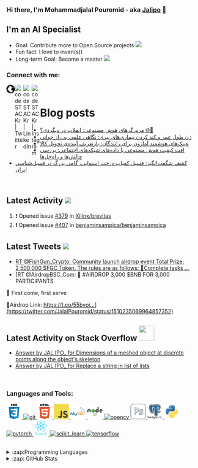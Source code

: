 ### Hi there, I'm Mohammadjalal Pouromid - aka [Jalipo][website] 👋
## I'm an AI Specialist

 
- Goal: Contribute more to Open Source projects <img src="https://media.giphy.com/media/WUlplcMpOCEmTGBtBW/giphy.gif" width="30">
- Fun fact: I love to inven(s)t
- Long-term Goal: Become a master <img src="https://media.giphy.com/media/BMyEGC1ZzwS6W2cc5n/giphy.gif"  width="30" >

### Connect with me:

[<img align="left" alt="codeSTACKr.com" width="22px" src="https://raw.githubusercontent.com/iconic/open-iconic/master/svg/globe.svg" />][website]
[<img align="left" alt="codeSTACKr | Twitter" width="22px" src="https://cdn.jsdelivr.net/npm/simple-icons@v3/icons/twitter.svg" />][twitter]
[<img align="left" alt="codeSTACKr | LinkedIn" width="22px" src="https://cdn.jsdelivr.net/npm/simple-icons@v3/icons/linkedin.svg" />][linkedin]
[<img align="left" alt="codeSTACKr | Instagram" width="22px" src="https://cdn.jsdelivr.net/npm/simple-icons@v3/icons/instagram.svg" />][instagram]

<br />

# Blog posts
<!-- BLOG-POST-LIST:START -->
- [مرورگرهای هوش مصنوعی: انقلاب در وبگردی؟ 🌐🤖](https://cyberuni.ir/blog/%D9%85%D8%B1%D9%88%D8%B1%DA%AF%D8%B1%D9%87%D8%A7%DB%8C-%D9%87%D9%88%D8%B4-%D9%85%D8%B5%D9%86%D9%88%D8%B9%DB%8C-%D8%A7%D9%86%D9%82%D9%84%D8%A7%D8%A8-%D8%AF%D8%B1-%D9%88%D8%A8%DA%AF%D8%B1%D8%AF%DB%8C/)
- [ژن طول عمر و کند کردن بیماری‌های پیری: نگاهی علمی به راز جوانی](https://cyberuni.ir/blog/%DA%98%D9%86-%D8%B7%D9%88%D9%84-%D8%B9%D9%85%D8%B1-%D9%88-%DA%A9%D9%86%D8%AF-%DA%A9%D8%B1%D8%AF%D9%86-%D8%A8%DB%8C%D9%85%D8%A7%D8%B1%DB%8C%D9%87%D8%A7%DB%8C-%D9%BE%DB%8C%D8%B1%DB%8C-%D9%86%DA%AF%D8%A7%D9%87%DB%8C-%D8%B9%D9%84%D9%85%DB%8C-%D8%A8%D9%87-%D8%B1%D8%A7%D8%B2-%D8%AC%D9%88%D8%A7%D9%86%DB%8C/)
- [عینک‌های هوشمند آمازون برای رانندگان: بازتعریف آینده‌ی تحویل کالا](https://cyberuni.ir/blog/%D8%B9%DB%8C%D9%86%DA%A9%D9%87%D8%A7%DB%8C-%D9%87%D9%88%D8%B4%D9%85%D9%86%D8%AF-%D8%A2%D9%85%D8%A7%D8%B2%D9%88%D9%86-%D8%A8%D8%B1%D8%A7%DB%8C-%D8%B1%D8%A7%D9%86%D9%86%D8%AF%DA%AF%D8%A7%D9%86-%D8%A8%D8%A7%D8%B2%D8%AA%D8%B9%D8%B1%DB%8C%D9%81-%D8%A2%DB%8C%D9%86%D8%AF%D9%87%DB%8C-%D8%AA%D8%AD%D9%88%DB%8C%D9%84-%DA%A9%D8%A7%D9%84%D8%A7/)
- [افت کیفیت هوش مصنوعی با داده‌های شبکه‌های اجتماعی: بررسی چالش‌ها و راه‌حل‌ها](https://cyberuni.ir/blog/%D8%A7%D9%81%D8%AA-%DA%A9%DB%8C%D9%81%DB%8C%D8%AA-%D9%87%D9%88%D8%B4-%D9%85%D8%B5%D9%86%D9%88%D8%B9%DB%8C-%D8%A8%D8%A7-%D8%AF%D8%A7%D8%AF%D9%87%D9%87%D8%A7%DB%8C-%D8%B4%D8%A8%DA%A9%D9%87%D9%87%D8%A7%DB%8C-%D8%A7%D8%AC%D8%AA%D9%85%D8%A7%D8%B9%DB%8C-%D8%A8%D8%B1%D8%B1%D8%B3%DB%8C-%DA%86%D8%A7%D9%84%D8%B4%D9%87%D8%A7-%D9%88-%D8%B1%D8%A7%D9%87%D8%AD%D9%84%D9%87%D8%A7/)
- [کشف شگفت‌انگیز: فسیل کمیاب درخت استوایی، گامی بزرگ در فسیل‌شناسی ایران](https://cyberuni.ir/blog/%DA%A9%D8%B4%D9%81-%D8%B4%DA%AF%D9%81%D8%AA%D8%A7%D9%86%DA%AF%DB%8C%D8%B2-%D9%81%D8%B3%DB%8C%D9%84-%DA%A9%D9%85%DB%8C%D8%A7%D8%A8-%D8%AF%D8%B1%D8%AE%D8%AA-%D8%A7%D8%B3%D8%AA%D9%88%D8%A7%DB%8C%DB%8C-%DA%AF%D8%A7%D9%85%DB%8C-%D8%A8%D8%B2%D8%B1%DA%AF-%D8%AF%D8%B1-%D9%81%D8%B3%DB%8C%D9%84%D8%B4%D9%86%D8%A7%D8%B3%DB%8C-%D8%A7%DB%8C%D8%B1%D8%A7%D9%86/)
<!-- BLOG-POST-LIST:END -->


<br/>

## Latest Activity <img src="https://raw.githubusercontent.com/innng/innng/master/assets/kyubey.gif" width="80"> 
<!--START_SECTION:activity-->
1. ❗️ Opened issue [#379](https://github.com/Xilinx/brevitas/issues/379) in [Xilinx/brevitas](https://github.com/Xilinx/brevitas)
2. ❗️ Opened issue [#407](https://github.com/benjaminsampica/benjaminsampica/issues/407) in [benjaminsampica/benjaminsampica](https://github.com/benjaminsampica/benjaminsampica)
<!--END_SECTION:activity-->


## Latest Tweets <img src="https://media.giphy.com/media/26BRxIdjE82KNmVJm/giphy.gif" width="30"> 

<!-- TWITTER:START -->
- [RT @FishGun_Crypto: Community launch airdrop event
Total Prize: 2,500,000 $FGC Token. The rules are as follows:
🐡Complete tasks ...](https://twitter.com/JalalPouromid/status/1510434904487743493)
- [RT @AirdropBSC_Com: 🎁 #AIRDROP 3,000 $BNB FOR 3,000 PARTICIPANTS 

🎁 First come, first serve

🔗Airdrop Link: https://t.co/55bvoi...](https://twitter.com/JalalPouromid/status/1510235069964857352)
<!-- TWITTER:END -->

## Latest Activity on Stack Overflow  <img src="https://media.giphy.com/media/ule4vhcY1xEKQ/giphy.gif" height="40" width = '40'> 

<!-- STACKOVERFLOW:START -->
- [Answer by JAL IPO_ for Dimensions of a meshed object at discrete points along the object&#39;s skeleton](https://stackoverflow.com/questions/79000040/dimensions-of-a-meshed-object-at-discrete-points-along-the-objects-skeleton/79051975#79051975)
- [Answer by JAL IPO_ for Replace a string in list of lists](https://stackoverflow.com/questions/13781828/replace-a-string-in-list-of-lists/75055822#75055822)
<!-- STACKOVERFLOW:END -->

<br/>

  <h3 align="left">Languages and Tools:</h3>
<p align="left"> <a href="https://www.w3schools.com/css/" target="_blank"> <img src="https://raw.githubusercontent.com/devicons/devicon/master/icons/css3/css3-original-wordmark.svg" alt="css3" width="40" height="40"/> </a> <a href="https://git-scm.com/" target="_blank"> <img src="https://www.vectorlogo.zone/logos/git-scm/git-scm-icon.svg" alt="git" width="40" height="40"/> </a> <a href="https://www.w3.org/html/" target="_blank"> <img src="https://raw.githubusercontent.com/devicons/devicon/master/icons/html5/html5-original-wordmark.svg" alt="html5" width="40" height="40"/> </a> <a href="https://developer.mozilla.org/en-US/docs/Web/JavaScript" target="_blank"> <img src="https://raw.githubusercontent.com/devicons/devicon/master/icons/javascript/javascript-original.svg" alt="javascript" width="40" height="40"/> </a> <a href="https://www.mysql.com/" target="_blank"> <img src="https://raw.githubusercontent.com/devicons/devicon/master/icons/mysql/mysql-original-wordmark.svg" alt="mysql" width="40" height="40"/> </a> <a href="https://nodejs.org" target="_blank"> <img src="https://raw.githubusercontent.com/devicons/devicon/master/icons/nodejs/nodejs-original-wordmark.svg" alt="nodejs" width="40" height="40"/> </a> <a href="https://opencv.org/" target="_blank"> <img src="https://www.vectorlogo.zone/logos/opencv/opencv-icon.svg" alt="opencv" width="40" height="40"/> </a> <a href="https://www.photoshop.com/en" target="_blank"> <img src="https://raw.githubusercontent.com/devicons/devicon/master/icons/photoshop/photoshop-line.svg" alt="photoshop" width="40" height="40"/> </a> <a href="https://www.postgresql.org" target="_blank"> <img src="https://raw.githubusercontent.com/devicons/devicon/master/icons/postgresql/postgresql-original-wordmark.svg" alt="postgresql" width="40" height="40"/> </a> <a href="https://www.python.org" target="_blank"> <img src="https://raw.githubusercontent.com/devicons/devicon/master/icons/python/python-original.svg" alt="python" width="40" height="40"/> </a> <a href="https://pytorch.org/" target="_blank"> <img src="https://www.vectorlogo.zone/logos/pytorch/pytorch-icon.svg" alt="pytorch" width="40" height="40"/> </a> <a href="https://reactjs.org/" target="_blank"> <img src="https://raw.githubusercontent.com/devicons/devicon/master/icons/react/react-original-wordmark.svg" alt="react" width="40" height="40"/> </a> <a href="https://scikit-learn.org/" target="_blank"> <img src="https://upload.wikimedia.org/wikipedia/commons/0/05/Scikit_learn_logo_small.svg" alt="scikit_learn" width="40" height="40"/> </a> <a href="https://www.tensorflow.org" target="_blank"> <img src="https://www.vectorlogo.zone/logos/tensorflow/tensorflow-icon.svg" alt="tensorflow" width="40" height="40"/> </a> </p>

<br/>



<details>
  <summary>:zap:Programming Languages</summary>

  [![Top Langs](https://github-readme-stats.vercel.app/api/top-langs/?username=iamjalipo)](https://github.com/anuraghazra/github-readme-stats)

</details>

<details>
  <summary>:zap: GitHub Stats</summary>

  <img align="left" alt="jalipo" src="https://github-readme-stats.codestackr.vercel.app/api?username=iamjalipo&theme=vue&show_icons=true&hide_border=true" />

</details>




[website]: https://iamjalipo.github.io/
[twitter]: https://twitter.com/JalalPouromid
[instagram]: https://www.instagram.com/jalipo_/
[linkedin]: https://www.linkedin.com/in/mohammadjalal-pouromid-9568901b0


